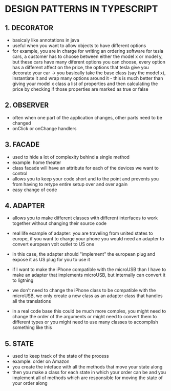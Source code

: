 # DESIGN PATTERNS IN TYPESCRIPT

## 1. DECORATOR
- basicaly like annotations in java
- useful when you want to allow objects to have different options
- for example, you are in charge for writing an ordering software for tesla cars,
a customer has to choose between either the model x or model y,
but these cars have many diferent options you can choose,
every option has a different affect on the price,
the options that tesla give you decorate your car
-> you basically take the base class (say the model x), instantiate it and
wrap many options around it - this is much better than giving your model x class
a list of properties and then calculating the price by checking if those properties are
marked as true or false

## 2. OBSERVER
- often when one part of the application changes, other parts need to be changed
- onClick or onChange handlers

## 3. FACADE
- used to hide a lot of complexity behind a single method
- example: home theater
- class facade will have an attribute for each of the devices we want to control
- allows you to keep your code short and to the point and prevents you from having to retype entire setup over and over again
- easy change of code

## 4. ADAPTER
- allows you to make different classes with different interfaces to work together without changing their source code
- real life example of adapter: you are traveling from united states to europe, if you want to charge your phone you would need an adapter to convert european volt outlet to US one 
- in this case, the adapter should "implement" the european plug and expose it as US plug for you to use it

- if I want to make the iPhone compatible with the microUSB than I have to make an adapter that implements microUSB, but internally can convert it to ligtning
- we don't need to change the iPhone class to be compatible with the microUSB, we only create a new class as an adapter class that handles all the translations
- in a real code base this could be much more complex, you might need to change the order of the arguments or might need to convert them to different types or you might need to use many classes to accomplish something like this

## 5. STATE
- used to keep track of the state of the process
- example: order on Amazon
- you create the inteface with all the methods that move your state along
- then you make a class for each state in which your order can be and you implement all of methods which are responsible for moving the state of your order along 